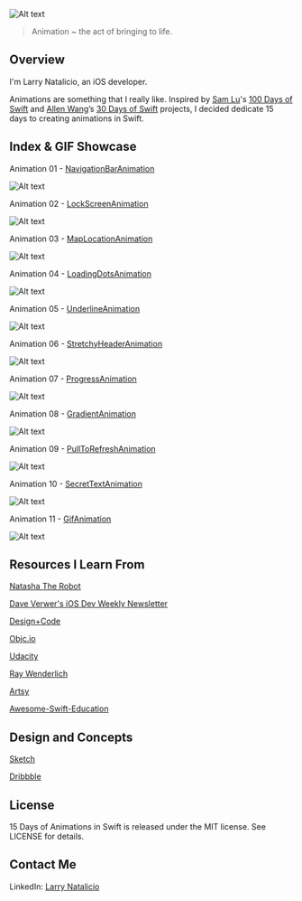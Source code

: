 ![Alt text](https://raw.githubusercontent.com/larrynatalicio/15DaysofAnimationsinSwift/master/github-cover-image.png)


> Animation ~ the act of bringing to life.

## Overview ##

I'm Larry Natalicio, an iOS developer.

Animations are something that I really like. Inspired by [Sam Lu](https://twitter.com/samvlu)'s [100 Days of Swift](http://samvlu.com/index.html) and [Allen Wang](https://twitter.com/creativewang)’s [30 Days of Swift](https://github.com/allenwong/30DaysofSwift) projects, I decided dedicate 15 days to creating animations in Swift.

## Index & GIF Showcase ##

Animation 01 - [NavigationBarAnimation](https://github.com/larrynatalicio/15DaysofAnimationsinSwift/tree/master/Animation%2001%20-%20NavigationBarAnimation)

![Alt text](https://github.com/larrynatalicio/15DaysofAnimationsinSwift/raw/master/Animation%2001%20-%20NavigationBarAnimation/NavigationBarAnimation.gif)

Animation 02 - [LockScreenAnimation](https://github.com/larrynatalicio/15DaysofAnimationsinSwift/tree/master/Animation%2002%20-%20LockScreenAnimation)

![Alt text](https://raw.githubusercontent.com/larrynatalicio/15DaysofAnimationsinSwift/master/Animation%2002%20-%20LockScreenAnimation/LockScreenAnimation.gif)

Animation 03 - [MapLocationAnimation](https://github.com/larrynatalicio/15DaysofAnimationsinSwift/tree/master/Animation%2003%20-%20MapLocationAnimation)

![Alt text](https://raw.githubusercontent.com/larrynatalicio/15DaysofAnimationsinSwift/master/Animation%2003%20-%20MapLocationAnimation/MapLocationAnimation.gif)

Animation 04 - [LoadingDotsAnimation](https://github.com/larrynatalicio/15DaysofAnimationsinSwift/tree/master/Animation%2004%20-%20LoadingDotsAnimation)

![Alt text](https://raw.githubusercontent.com/larrynatalicio/15DaysofAnimationsinSwift/master/Animation%2004%20-%20LoadingDotsAnimation/LoadingDotsAnimation.gif)

Animation 05 - [UnderlineAnimation](https://github.com/larrynatalicio/15DaysofAnimationsinSwift/tree/master/Animation%2005%20-%20UnderlineAnimation)

![Alt text](https://raw.githubusercontent.com/larrynatalicio/15DaysofAnimationsinSwift/master/Animation%2005%20-%20UnderlineAnimation/UnderlineAnimation.gif)

Animation 06 - [StretchyHeaderAnimation](https://github.com/larrynatalicio/15DaysofAnimationsinSwift/tree/master/Animation%2006%20-%20StretchyHeaderAnimation)

![Alt text](https://github.com/larrynatalicio/15DaysofAnimationsinSwift/raw/master/Animation%2006%20-%20StretchyHeaderAnimation/StretchyHeaderAnimation.gif)

Animation 07 - [ProgressAnimation](https://github.com/larrynatalicio/15DaysofAnimationsinSwift/tree/master/Animation%2007%20-%20ProgressAnimation)

![Alt text](https://raw.githubusercontent.com/larrynatalicio/15DaysofAnimationsinSwift/master/Animation%2007%20-%20ProgressAnimation/ProgressAnimation.gif)

Animation 08 - [GradientAnimation](https://github.com/larrynatalicio/15DaysofAnimationsinSwift/tree/master/Animation%2008%20-%20GradientAnimation)

![Alt text](https://raw.githubusercontent.com/larrynatalicio/15DaysofAnimationsinSwift/master/Animation%2008%20-%20GradientAnimation/GradientAnimation.gif)

Animation 09 - [PullToRefreshAnimation](https://github.com/larrynatalicio/15DaysofAnimationsinSwift/tree/master/Animation%2009%20-%20PullToRefreshAnimation)

![Alt text](https://raw.githubusercontent.com/larrynatalicio/15DaysofAnimationsinSwift/master/Animation%2009%20-%20PullToRefreshAnimation/PullToRefreshAnimation.gif)

Animation 10 - [SecretTextAnimation](https://github.com/larrynatalicio/15DaysofAnimationsinSwift/tree/master/Animation%2010%20-%20SecretTextAnimation)

![Alt text](https://github.com/larrynatalicio/15DaysofAnimationsinSwift/raw/master/Animation%2010%20-%20SecretTextAnimation/SecretTextAnimation.gif)

Animation 11 - [GifAnimation](https://github.com/larrynatalicio/15DaysofAnimationsinSwift/tree/master/Animation%2011%20-%20GifAnimation)

![Alt text](https://raw.githubusercontent.com/larrynatalicio/15DaysofAnimationsinSwift/master/Animation%2011%20-%20GifAnimation/GifAnimation.gif)


## Resources I Learn From ##

[Natasha The Robot](https://www.natashatherobot.com)

[Dave Verwer's iOS Dev Weekly Newsletter](http://iosdevweekly.com)

[Design+Code](https://designcode.io/)

[Objc.io](https://www.objc.io)

[Udacity](https://www.udacity.com)

[Ray Wenderlich](https://www.raywenderlich.com)

[Artsy](http://artsy.github.io)

[Awesome-Swift-Education](https://github.com/hsavit1/Awesome-Swift-Education)

## Design and Concepts ##

[Sketch](https://www.sketchapp.com)

[Dribbble](https://dribbble.com)

## License ##

15 Days of Animations in Swift is released under the MIT license. See LICENSE for details.

## Contact Me ##

LinkedIn: [Larry Natalicio](https://www.linkedin.com/in/larrynatalicio)
